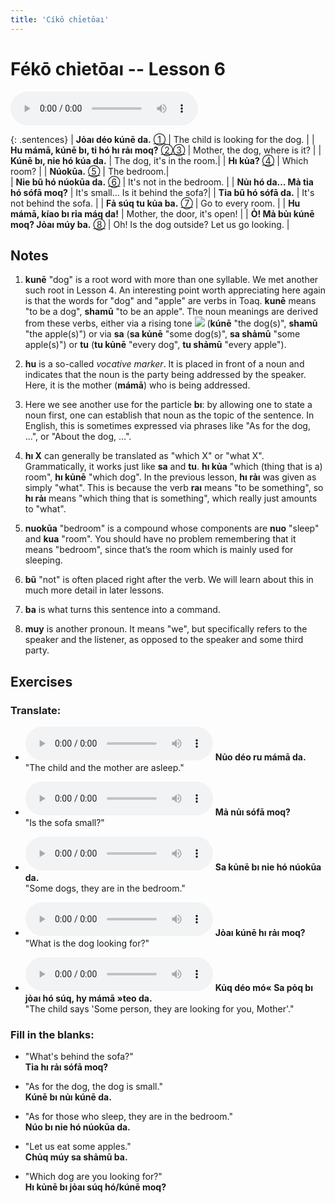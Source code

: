 ```yaml
---
title: 'Cíkō chỉetōaı'
---
```

# **Fékō chỉetōaı** -- Lesson 6

<audio id="mainaudio" controls src="lesson.mp3"></audio>

{: .sentences}
| **Jỏaı déo kúnē da.**                    [①](#fn-1)           | The child is looking for the dog.  |
| **Hu mámā, kúnē bı, tỉ hó hı rảı moq?**  [②](#fn-2)[③](#fn-3) | Mother, the dog, where is it?   |
| **Kúnē bı, nỉe hó kúa da.**                                   | The dog, it's in the room.|
| **Hı kủa?**                              [④](#fn-4)           | Which room? |
| **Núokūa.**                               [⑤](#fn-5)          | The bedroom.|      
| **Nỉe bũ hó núokūa da.**                 [⑥](#fn-6)           | It's not in the bedroom. |
| **Nủı hó da… Mả tỉa hó sófā moq?**                            | It's small... Is it behind the sofa?| 
| **Tỉa bũ hó sófā da.**                                        | It's not behind the sofa. |
| **Fả súq tu kủa ba.**                    [⑦](#fn-7)           | Go to every room. |
| **Hu mámā, kíao bı rỉa máq da!**                              | Mother, the door, it's open! |
| **Ỏ! Mả bủı kúnē moq? Jỏaı múy ba.**     [⑧](#fn-8)           | Oh! Is the dog outside? Let us go looking. |

## Notes

1. <a name="fn-1" /> **kunē** "dog" is a root word with more than one syllable. We met another such root in Lesson 4. An interesting point worth appreciating here again is that the words for "dog" and "apple" are verbs in Toaq. **kunē** means "to be a dog", **shamū** "to be an apple". The noun meanings are derived from these verbs, either via a rising tone ![](../tones/t2.png) (**kúnē** "the dog(s)", **shamū** "the apple(s)") or via **sa** (**sa kủnē** "some dog(s)", **sa shảmū** "some apple(s)") or **tu** (**tu kủnē** "every dog", **tu shảmū** "every apple").

2. <a name="fn-2" /> **hu** is a so-called *vocative marker*. It is placed in front of a noun and indicates that the noun is the party being addressed by the speaker. Here, it is the mother (**mámā**) who is being addressed.

3. <a name="fn-3" /> Here we see another use for the particle **bı**: by allowing one to state a noun first, one can establish that noun as the topic of the sentence. In English, this is sometimes expressed via phrases like "As for the dog, ...", or "About the dog, ...".

4. <a name="fn-4" /> **hı X** can generally be translated as "which X" or "what X". Grammatically, it works just like **sa** and **tu**. **hı kủa** "which (thing that is a) room", **hı kủnē** "which dog". In the previous lesson, **hı rảı** was given as simply "what". This is because the verb **raı** means "to be something", so **hı rảı** means "which thing that is something", which really just amounts to "what".

5. <a name="fn-5" /> **nuokūa** "bedroom" is a compound whose components are **nuo** "sleep" and **kua** "room". You should have no problem remembering that it means "bedroom", since that’s the room which is mainly used for sleeping.

6. <a name="fn-6" /> **bũ** "not" is often placed right after the verb. We will learn about this in much more detail in later lessons.

7. <a name="fn-7" /> **ba** is what turns this sentence into a command.

8. <a name="fn-8" /> **muy** is another pronoun. It means "we", but specifically refers to the speaker and the listener, as opposed to the speaker and some third party.

## Exercises

### Translate:

- <audio controls src="ex1.mp3"></audio>
  **Nủo déo ru mámā da.**  
  <span class="spoiler">"The child and the mother are asleep."</span>
  
- <audio controls src="ex2.mp3"></audio>
  **Mả nủı sófā moq?**  
  <span class="spoiler">"Is the sofa small?"</span>
  
- <audio controls src="ex3.mp3"></audio>
  **Sa kủnē bı nỉe hó núokūa da.**  
  <span class="spoiler">"Some dogs, they are in the bedroom."</span>
  
- <audio controls src="ex4.mp3"></audio>
  **Jỏaı kúnē hı rảı moq?**  
  <span class="spoiler">"What is the dog looking for?"</span>
  
- <audio controls src="ex5.mp3"></audio>
  **Kủq déo mó« Sa pỏq bı jỏaı hó súq, hy mámā »teo da.**  
  <span class="spoiler">"The child says 'Some person, they are looking for you, Mother'."</span>

### Fill in the blanks:

- "What's behind the sofa?"  
  **<span class="spoiler">Tỉa</span> hı <span class="spoiler">rảı</span> sófā <span class="spoiler">moq</span>?**
  
- "As for the dog, the dog is small."  
  **<span class="spoiler">Kúnē</span> bı <span class="spoiler">nủı</span> <span class="spoiler">kúnē</span> da.**
  
- "As for those who sleep, they are in the bedroom."  
  **<span class="spoiler">Núo</span> bı nỉe hó <span class="spoiler">núokūa</span> da.**
  
- "Let us eat some apples."  
  **Chủq <span class="spoiler">múy</span> sa <span class="spoiler">shảmū</span> <span class="spoiler">ba</span>.**
  
- "Which dog are you looking for?"  
  **<span class="spoiler">Hı</span> kủnē bı <span class="spoiler">jỏaı</span> súq <span class="spoiler">hó/kúnē</span> moq?**

